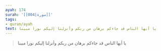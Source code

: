 ```yaml
---
ayah: 174
surah: '[[004|سورة]]'
tags:
- quran/ayah
text: يا أيها الناس قد جاءكم برهان من ربكم وأنزلنا إليكم نورا مبينا
---
```

> يا أيها الناس قد جاءكم برهان من ربكم وأنزلنا إليكم نورا مبينا
